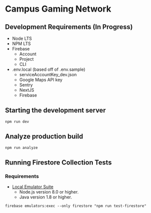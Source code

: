 # Campus Gaming Network

## Development Requirements (In Progress)

- Node LTS
- NPM LTS
- Firebase
  - Account
  - Project
  - CLI
- .env.local (based off of .env.sample)
  - serviceAccountKey_dev.json
  - Google Maps API key
  - Sentry
  - NextJS
  - Firebase

## Starting the development server

`npm run dev`

## Analyze production build

`npm run analyze`

## Running Firestore Collection Tests

### Requirements

- [Local Emulator Suite](https://firebase.google.com/docs/emulator-suite/install_and_configure)
  - Node.js version 8.0 or higher.
  - Java version 1.8 or higher.

`firebase emulators:exec --only firestore "npm run test-firestore"`
